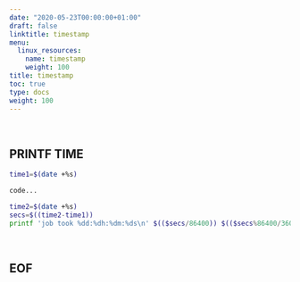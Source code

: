 ```yaml
---
date: "2020-05-23T00:00:00+01:00"
draft: false
linktitle: timestamp
menu:
  linux_resources:
    name: timestamp
    weight: 100
title: timestamp
toc: true
type: docs
weight: 100
---
```


<br>

## PRINTF TIME
```bash
time1=$(date +%s)

code...

time2=$(date +%s)
secs=$((time2-time1))
printf 'job took %dd:%dh:%dm:%ds\n' $(($secs/86400)) $(($secs%86400/3600)) $(($secs%3600/60)) $(($secs%60))
```





<br>

## EOF